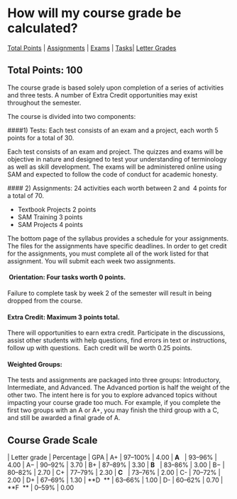 
# How will my course grade be calculated?
[Total Points](#total) | [Assignments](#assignments) | [Exams](#exams) | [Tasks](#project)| [Letter Grades](#course-grade-scale)

## [](#total)Total Points: 100

The course grade is based solely upon completion of a series of activities and three tests. A number of Extra Credit opportunities may exist throughout the semester.

The course is divided into two components:

####<a id="exams" style="text-decoration: none; vertical-align: baseline;"></a>1) Tests: Each test consists of an exam and a project, each worth 5 points for a total of 30.

Each test consists of an exam and project. The quizzes and exams will be objective in nature and designed to test your understanding of terminology as well as skill development. The exams will be administered online using SAM and expected to follow the code of conduct for academic honesty.

####<a id="assignments" style="text-decoration: none; vertical-align: baseline;"></a> 2) Assignments: 24 activities each worth between 2 and  4 points for a total of 70.

   *   Textbook Projects 2 points
   *   SAM Training 3 points
   *   SAM Projects 4 points

The bottom page of the syllabus provides a schedule for your assignments. The files for the assignments have specific deadlines. In order to get credit for the assignments, you must complete all of the work listed for that assignment. You will submit each week two assignments.

#### <a id="projects" style="text-decoration: none; vertical-align: baseline;"></a> Orientation: Four tasks worth 0 points.

Failure to complete task by week 2 of the semester will result in being dropped from the course. 

#### Extra Credit: Maximum 3 points total.  

There will opportunities to earn extra credit. Participate in the discussions, assist other students with help questions, find errors in text or instructions, follow up with questions.  Each credit will be worth 0.25 points.

#### Weighted Groups:

The tests and assignments are packaged into three groups: Introductory, Intermediate, and Advanced. The Advanced portion is half the weight of the other two. The intent here is for you to explore advanced topics without impacting your course grade too much. For example, if you complete the first two groups with an A or A+, you may finish the third group with a C, and still be awarded a final grade of A. 

## [](#course-grade-scale)<a id="scale" style="text-decoration: none; vertical-align: baseline;"></a>Course Grade Scale



| Letter grade
| Percentage
| GPA
| A+
| 97–100%
| 4.00
| **A**  
| 93–96%
| 4.00
| A−
| 90–92%
| 3.70
| B+
| 87–89%
| 3.30
| **B**  
| 83–86%
| 3.00
| B−
| 80–82%
| 2.70
| C+
| 77–79%
| 2.30
| **C**  
| 73–76%
| 2.00
| C-
| 70–72%
| 2.00
| D+
| 67–69%
| 1.30
| **D  **
| 63–66%
| 1.00
| D-
| 60–62%
| 0.70
| **F  **
| 0–59%
| 0.00


